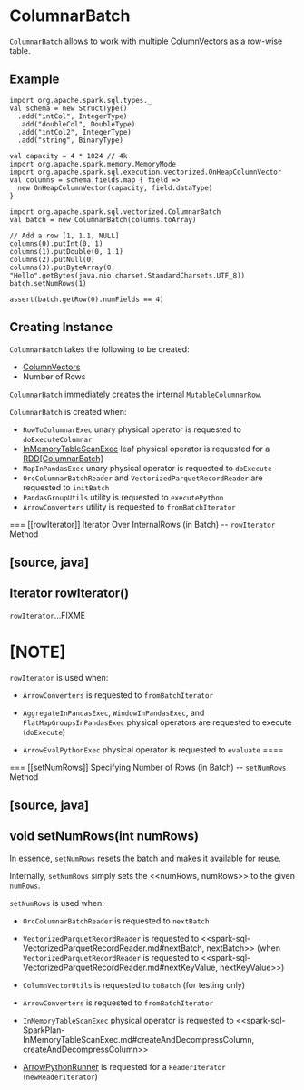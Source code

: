 # ColumnarBatch

`ColumnarBatch` allows to work with multiple [ColumnVectors](#columns) as a row-wise table.

## Example

```text
import org.apache.spark.sql.types._
val schema = new StructType()
  .add("intCol", IntegerType)
  .add("doubleCol", DoubleType)
  .add("intCol2", IntegerType)
  .add("string", BinaryType)

val capacity = 4 * 1024 // 4k
import org.apache.spark.memory.MemoryMode
import org.apache.spark.sql.execution.vectorized.OnHeapColumnVector
val columns = schema.fields.map { field =>
  new OnHeapColumnVector(capacity, field.dataType)
}

import org.apache.spark.sql.vectorized.ColumnarBatch
val batch = new ColumnarBatch(columns.toArray)

// Add a row [1, 1.1, NULL]
columns(0).putInt(0, 1)
columns(1).putDouble(0, 1.1)
columns(2).putNull(0)
columns(3).putByteArray(0, "Hello".getBytes(java.nio.charset.StandardCharsets.UTF_8))
batch.setNumRows(1)

assert(batch.getRow(0).numFields == 4)
```

## Creating Instance

`ColumnarBatch` takes the following to be created:

* <span id="columns"> [ColumnVectors](spark-sql-ColumnVector.md)
* <span id="numRows"> Number of Rows

`ColumnarBatch` immediately creates the internal `MutableColumnarRow`.

`ColumnarBatch` is created when:

* `RowToColumnarExec` unary physical operator is requested to `doExecuteColumnar`
* [InMemoryTableScanExec](physical-operators/InMemoryTableScanExec.md) leaf physical operator is requested for a [RDD[ColumnarBatch]](physical-operators/InMemoryTableScanExec.md#columnarInputRDD)
* `MapInPandasExec` unary physical operator is requested to `doExecute`
* `OrcColumnarBatchReader` and `VectorizedParquetRecordReader` are requested to `initBatch`
* `PandasGroupUtils` utility is requested to `executePython`
* `ArrowConverters` utility is requested to `fromBatchIterator`

=== [[rowIterator]] Iterator Over InternalRows (in Batch) -- `rowIterator` Method

[source, java]
----
Iterator<InternalRow> rowIterator()
----

`rowIterator`...FIXME

[NOTE]
====
`rowIterator` is used when:

* `ArrowConverters` is requested to `fromBatchIterator`

* `AggregateInPandasExec`, `WindowInPandasExec`, and `FlatMapGroupsInPandasExec` physical operators are requested to execute (`doExecute`)

* `ArrowEvalPythonExec` physical operator is requested to `evaluate`
====

=== [[setNumRows]] Specifying Number of Rows (in Batch) -- `setNumRows` Method

[source, java]
----
void setNumRows(int numRows)
----

In essence, `setNumRows` resets the batch and makes it available for reuse.

Internally, `setNumRows` simply sets the <<numRows, numRows>> to the given `numRows`.

`setNumRows` is used when:

* `OrcColumnarBatchReader` is requested to `nextBatch`

* `VectorizedParquetRecordReader` is requested to <<spark-sql-VectorizedParquetRecordReader.md#nextBatch, nextBatch>> (when `VectorizedParquetRecordReader` is requested to <<spark-sql-VectorizedParquetRecordReader.md#nextKeyValue, nextKeyValue>>)

* `ColumnVectorUtils` is requested to `toBatch` (for testing only)

* `ArrowConverters` is requested to `fromBatchIterator`

* `InMemoryTableScanExec` physical operator is requested to <<spark-sql-SparkPlan-InMemoryTableScanExec.md#createAndDecompressColumn, createAndDecompressColumn>>

* [ArrowPythonRunner](pyspark/ArrowPythonRunner.md) is requested for a `ReaderIterator` (`newReaderIterator`)
